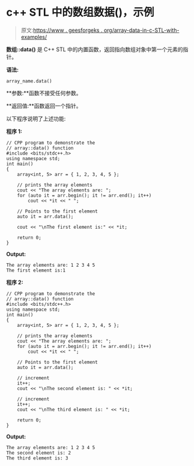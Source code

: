 # c++ STL 中的数组数据()，示例

> 原文:[https://www . geesforgeks . org/array-data-in-c-STL-with-examples/](https://www.geeksforgeeks.org/array-data-in-c-stl-with-examples/)

**数组::data()** 是 C++ STL 中的内置函数，返回指向数组对象中第一个元素的指针。

**语法:**

```
array_name.data()
```

**参数:**函数不接受任何参数。

**返回值:**函数返回一个指针。

以下程序说明了上述功能:

**程序 1:**

```
// CPP program to demonstrate the
// array::data() function
#include <bits/stdc++.h>
using namespace std;
int main()
{
    array<int, 5> arr = { 1, 2, 3, 4, 5 };

    // prints the array elements
    cout << "The array elements are: ";
    for (auto it = arr.begin(); it != arr.end(); it++)
        cout << *it << " ";

    // Points to the first element
    auto it = arr.data();

    cout << "\nThe first element is:" << *it;

    return 0;
}
```

**Output:**

```
The array elements are: 1 2 3 4 5 
The first element is:1

```

**程序 2:**

```
// CPP program to demonstrate the
// array::data() function
#include <bits/stdc++.h>
using namespace std;
int main()
{
    array<int, 5> arr = { 1, 2, 3, 4, 5 };

    // prints the array elements
    cout << "The array elements are: ";
    for (auto it = arr.begin(); it != arr.end(); it++)
        cout << *it << " ";

    // Points to the first element
    auto it = arr.data();

    // increment
    it++;
    cout << "\nThe second element is: " << *it;

    // increment
    it++;
    cout << "\nThe third element is: " << *it;

    return 0;
}
```

**Output:**

```
The array elements are: 1 2 3 4 5 
The second element is: 2
The third element is: 3

```